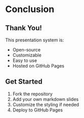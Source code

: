 # Conclusion

## Thank You!

This presentation system is:
- Open-source
- Customizable
- Easy to use
- Hosted on GitHub Pages

## Get Started

1. Fork the repository
2. Add your own markdown slides
3. Customize the styling if needed
4. Deploy to GitHub Pages
